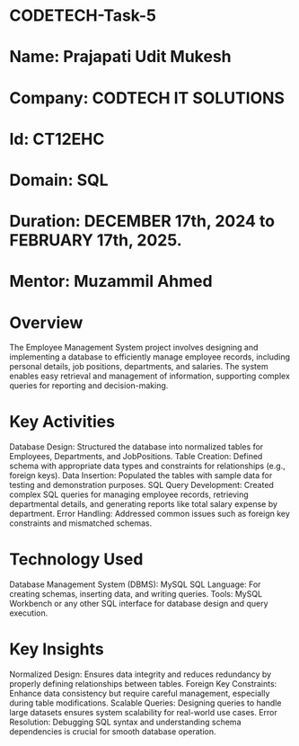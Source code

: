 # CODETECH-Task-5
# Name: Prajapati Udit Mukesh
# Company: CODTECH IT SOLUTIONS
# Id: CT12EHC
# Domain: SQL
# Duration: DECEMBER 17th, 2024 to FEBRUARY 17th, 2025.
# Mentor: Muzammil Ahmed

# Overview
The Employee Management System project involves designing and implementing a database to efficiently manage employee records, including personal details, job positions, departments, and salaries. The system enables easy retrieval and management of information, supporting complex queries for reporting and decision-making.

# Key Activities
Database Design: Structured the database into normalized tables for Employees, Departments, and JobPositions.
Table Creation: Defined schema with appropriate data types and constraints for relationships (e.g., foreign keys).
Data Insertion: Populated the tables with sample data for testing and demonstration purposes.
SQL Query Development: Created complex SQL queries for managing employee records, retrieving departmental details, and generating reports like total salary expense by department.
Error Handling: Addressed common issues such as foreign key constraints and mismatched schemas.

# Technology Used
Database Management System (DBMS): MySQL
SQL Language: For creating schemas, inserting data, and writing queries.
Tools: MySQL Workbench or any other SQL interface for database design and query execution.

# Key Insights
Normalized Design: Ensures data integrity and reduces redundancy by properly defining relationships between tables.
Foreign Key Constraints: Enhance data consistency but require careful management, especially during table modifications.
Scalable Queries: Designing queries to handle large datasets ensures system scalability for real-world use cases.
Error Resolution: Debugging SQL syntax and understanding schema dependencies is crucial for smooth database operation.
